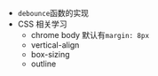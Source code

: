 - `debounce`函数的实现
- CSS 相关学习
  - chrome body 默认有`margin: 8px`
  - vertical-align
  - box-sizing
  - outline
